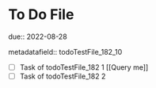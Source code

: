 # To Do File

due:: 2022-08-28

metadatafield:: todoTestFile_182\_10

- [ ] Task of todoTestFile_182 1 [[Query me]]
- [ ] Task of todoTestFile_182 2

